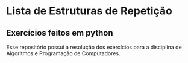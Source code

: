 # Lista de Estruturas de Repetição

## Exercícios feitos em python

<p> Esse repositório possui a resolução dos exercícios para a disciplina de Algoritmos e Programação de Computadores.

